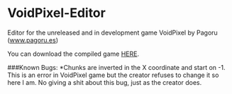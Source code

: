 # VoidPixel-Editor
Editor for the unreleased and in development game VoidPixel by Pagoru (www.pagoru.es)

You can download the compiled game [HERE](https://github.com/mcmacker4/VoidPixel-Editor/blob/master/VoidPixel-Editor.zip?raw=true "Download").

###Known Bugs:
  *Chunks are inverted in the X coordinate and start on -1. This is an error in VoidPixel game but the creator refuses to change it so here I am. No giving a shit about this bug, just as the creator does.
